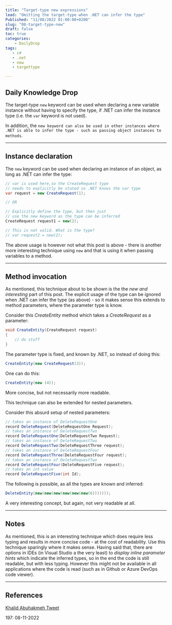 ```yaml
---
title: "Target-type new expressions"
lead: "Omitting the target-type when .NET can infer the type"
Published: "11/08/2022 01:00:00+0200"
slug: "08-target-type-new"
draft: false
toc: true
categories:
    - DailyDrop
tags:
   - c#
   - .net
   - new
   - targettype

---
```


## Daily Knowledge Drop

The target-type `new` keyword can be used when declaring a new variable instance without having to specify the type, if .NET can infer the instance type (i.e. the `var` keyword is not used).

In addition, the `new keyword can also be used in other instances where .NET is able to infer the type - such as passing object instances to methods`.

---

## Instance declaration

The `new` keyword can be used when declaring an instance of an object, as long as .NET can infer the type:

``` csharp
// var is used here,so the CreateRequest type
// needs to explicitly be stated so .NET knows the var type
var request = new CreateRequest(1);

// OR

// Explicitly define the type, but then just
// use the new keyword as the type can be inferred 
CreateRequest request1 = new(2);

// This is not valid. What is the type?
// var request2 = new(2);
```

The above usage is however not what this post is above - there is another more interesting technique using `new` and that is using it when passing variables to a method.

---

## Method invocation

As mentioned, this technique about to be shown is the the _new and interesting_ part of this post. The explicit usage of the type can be ignored when .NET can infer the type (as above) - so it makes sense this extends to method parameters, where the parameter type is know.

Consider this _CreateEntity_ method which takes a _CreateRequest_ as a parameter:

``` csharp
void CreateEntity(CreateRequest request)
{
    // do stuff
}
```

The parameter type is fixed, and known by .NET, so instead of doing this:

``` csharp
CreateEntity(new CreateRequest(3));
```

One can do this:

``` csharp
CreateEntity(new (4));
```

More concise, but not necessarily more readable.

This technique can also be extended for nested parameters.

Consider this absurd setup of nested parameters:

``` csharp
// takes an instance of DeleteRequestOne
record DeleteRequest(DeleteRequestOne Request);
// takes an instance of DeleteRequestTwo
record DeleteRequestOne(DeleteRequestTwo Request);
// takes an instance of DeleteRequestTwo
record DeleteRequestTwo(DeleteRequestThree request);
// takes an instance of DeleteRequestFour
record DeleteRequestThree(DeleteRequestFour request);
// takes an instance of DeleteRequestTwo
record DeleteRequestFour(DeleteRequestFive request);
// takes an int value
record DeleteRequestFive(int Id);
```

The following is possible, as all the types are known and inferred:

``` csharp
DeleteEntity(new(new(new(new(new(new(6)))))));
```

A very interesting concept, but again, not very readable at all.

---

## Notes

As mentioned, this is an interesting technique which does require less typing and results in more concise code - at the cost of readability. Use this technique sparingly where it makes sense.
Having said that, there are options in IDEs (in Visual Studio a the very least) to _display inline parameter hints_ which indicate the inferred types, so in the end the code is still readable, but with less typing. However this might not be available in all applications where the code is read (such as in Github or Azure DevOps code viewer).

---

## References

[Khalid Abuhakmeh Tweet](https://twitter.com/buhakmeh/status/1580969384696217605)  

<?# DailyDrop ?>197: 08-11-2022<?#/ DailyDrop ?>
